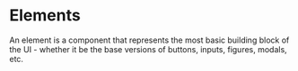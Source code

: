 # Elements

An element is a component that represents the most basic building block of the UI - whether it be the base versions of buttons, inputs, figures, modals, etc.
